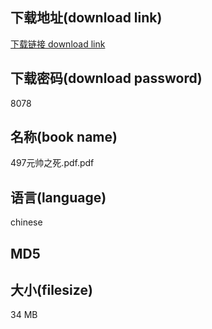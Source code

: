## 下载地址(download link)
[下载链接 download link](https://voluble-croquembouche-d321dc.netlify.app/?s=497%E5%85%83%E5%B8%85%E4%B9%8B%E6%AD%BB.pdf)

## 下载密码(download password)
8078

## 名称(book name)
497元帅之死.pdf.pdf

## 语言(language)
chinese

## MD5


## 大小(filesize)
34 MB
